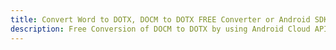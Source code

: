 ---title: Convert Word to DOTX, DOCM to DOTX FREE Converter or Android SDKdescription: Free Conversion of DOCM to DOTX by using Android Cloud APIs & SDKs. Also Create, Edit & Render Microsoft Word & OpenOffice documents in the Cloud.---